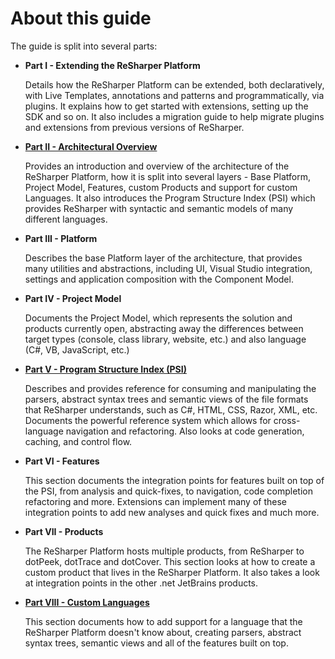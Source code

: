 ---
---

# About this guide

The guide is split into several parts:

* **Part I - Extending the ReSharper Platform**

    Details how the ReSharper Platform can be extended, both declaratively, with Live Templates, annotations and patterns and programmatically, via plugins. It explains how to get started with extensions, setting up the SDK and so on. It also includes a migration guide to help migrate plugins and extensions from previous versions of ReSharper.

* [**Part II - Architectural Overview**](../Architecture/Overview.md)

    Provides an introduction and overview of the architecture of the ReSharper Platform, how it is split into several layers - Base Platform, Project Model, Features, custom Products and support for custom Languages. It also introduces the Program Structure Index (PSI) which provides ReSharper with syntactic and semantic models of many different languages.

* **Part III - Platform**

    Describes the base Platform layer of the architecture, that provides many utilities and abstractions, including UI, Visual Studio integration, settings and application composition with the Component Model.

* **Part IV - Project Model**

    Documents the Project Model, which represents the solution and products currently open, abstracting away the differences between target types (console, class library, website, etc.) and also language (C#, VB, JavaScript, etc.)

* [**Part V - Program Structure Index (PSI)**](../Architecture/PSI.md)

    Describes and provides reference for consuming and manipulating the parsers, abstract syntax trees and semantic views of the file formats that ReSharper understands, such as C#, HTML, CSS, Razor, XML, etc. Documents the powerful reference system which allows for cross-language navigation and refactoring. Also looks at code generation, caching, and control flow.

* **Part VI - Features**

    This section documents the integration points for features built on top of the PSI, from analysis and quick-fixes, to navigation, code completion refactoring and more. Extensions can implement many of these integration points to add new analyses and quick fixes and much more.

* **Part VII - Products**

    The ReSharper Platform hosts multiple products, from ReSharper to dotPeek, dotTrace and dotCover. This section looks at how to create a custom product that lives in the ReSharper Platform. It also takes a look at integration points in the other .net JetBrains products.

* [**Part VIII - Custom Languages**](../CustomLanguages/Overview.md)

    This section documents how to add support for a language that the ReSharper Platform doesn't know about, creating parsers, abstract syntax trees, semantic views and all of the features built on top.


